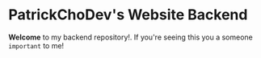 # PatrickChoDev's Website Backend

**Welcome** to my backend repository!.
If you're seeing this you a someone `important` to me!